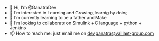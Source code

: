 - 👋 Hi, I’m @GanatraDev
- 👀 I’m interested in Learning and Growing, learnig by doing
- 🌱 I’m currently learning to be a father and Make
- 💞️ I’m looking to collaborate on Simulink + C language + python + Jenkins
- 📫 How to reach me: just email me on dev.ganatra@vaillant-group.com

<!---
GanatraDev/GanatraDev is a ✨ special ✨ repository because its `README.md` (this file) appears on your GitHub profile.
You can click the Preview link to take a look at your changes.
--->

